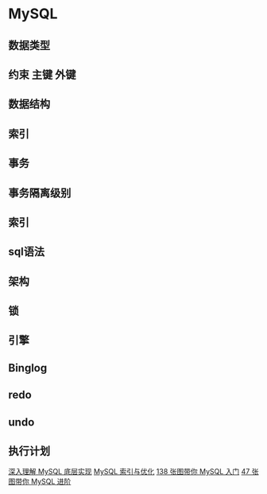 # MySQL

## 数据类型
## 约束 主键 外键
## 数据结构
## 索引

## 事务
## 事务隔离级别
## 索引

## sql语法

## 架构
## 锁
## 引擎

## Binglog
## redo
## undo

## 执行计划



[深入理解 MySQL 底层实现](https://gitbook.cn/gitchat/activity/5a07c4266a4b0d78856826ea)
[MySQL 索引与优化](https://gitbook.cn/books/5c92fd312cc79178471b68db/index.html)
[138 张图带你 MySQL 入门](https://gitbook.cn/books/5eef6f0335d2480b101d7552/index.html)
[47 张图带你 MySQL 进阶](https://gitbook.cn/gitchat/activity/5f1a8d30a50beb3089673b7a)